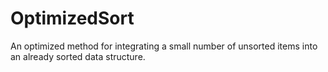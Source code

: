# OptimizedSort
An optimized method for integrating a small number of unsorted items into an already sorted data structure.
